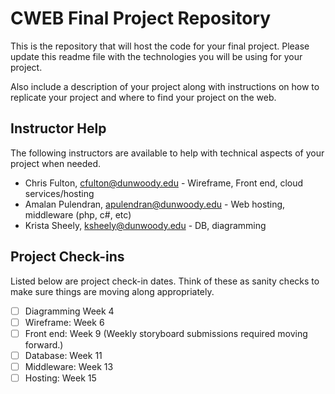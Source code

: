 # CWEB Final Project Repository

This is the repository that will host the code for your final project.  Please update this readme file with the technologies you will be using for your project.  

Also include a description of your project along with instructions on how to replicate your project and where to find your project on the web.
## Instructor Help

The following instructors are available to help with technical aspects of your project when needed.

* Chris Fulton, cfulton@dunwoody.edu  - Wireframe, Front end, cloud services/hosting
* Amalan Pulendran, apulendran@dunwoody.edu - Web hosting, middleware (php, c#, etc)
* Krista Sheely, ksheely@dunwoody.edu - DB, diagramming

## Project Check-ins

Listed below are project check-in dates. Think of these as sanity checks to make sure things are moving along appropriately.

- [ ] Diagramming Week 4
- [ ] Wireframe: Week 6
- [ ] Front end: Week 9 (Weekly storyboard submissions required moving forward.)
- [ ] Database: Week 11
- [ ] Middleware: Week 13
- [ ] Hosting: Week 15

